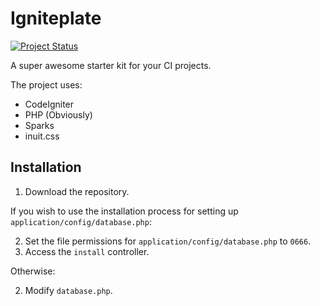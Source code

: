 # Igniteplate
[![Project Status](http://stillmaintained.com/aniketpant/igniteplate.png)](https://stillmaintained.com/aniketpant/igniteplate)

A super awesome starter kit for your CI projects.

The project uses:

- CodeIgniter
- PHP (Obviously)
- Sparks
- inuit.css

## Installation

1. Download the repository.

If you wish to use the installation process for setting up `application/config/database.php`:

2. Set the file permissions for `application/config/database.php` to `0666`.
3. Access the `install` controller.

Otherwise:

2. Modify `database.php`.